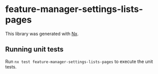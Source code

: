 # feature-manager-settings-lists-pages

This library was generated with [Nx](https://nx.dev).

## Running unit tests

Run `nx test feature-manager-settings-lists-pages` to execute the unit tests.
